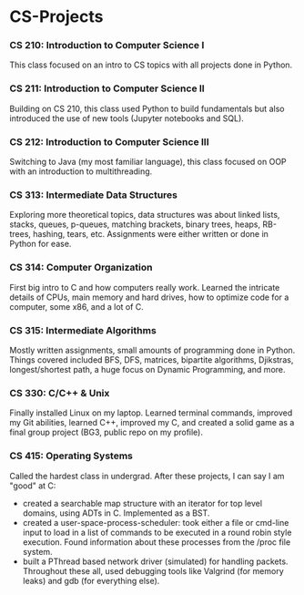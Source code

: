 # CS-Projects

### CS 210: Introduction to Computer Science I

This class focused on an intro to CS topics with all projects done in Python.

### CS 211: Introduction to Computer Science II

Building on CS 210, this class used Python to build fundamentals but also introduced the use of new tools (Jupyter notebooks and SQL).

### CS 212: Introduction to Computer Science III

Switching to Java (my most familiar language), this class focused on OOP with an introduction to multithreading.

### CS 313: Intermediate Data Structures

Exploring more theoretical topics, data structures was about linked lists, stacks, queues, p-queues, matching brackets, binary trees, heaps, RB-trees, hashing, tears, etc. Assignments were either written or done in Python for ease.

### CS 314: Computer Organization

First big intro to C and how computers really work. Learned the intricate details of CPUs, main memory and hard drives, how to optimize code for a computer, some x86, and a lot of C.

### CS 315: Intermediate Algorithms

Mostly written assignments, small amounts of programming done in Python. Things covered included BFS, DFS, matrices, bipartite algorithms, Djikstras, longest/shortest path, a huge focus on Dynamic Programming, and more.

### CS 330: C/C++ & Unix

Finally installed Linux on my laptop. Learned terminal commands, improved my Git abilities, learned C++, improved my C, and created a solid game as a final group project (BG3, public repo on my profile).

### CS 415: Operating Systems

Called the hardest class in undergrad. After these projects, I can say I am "good" at C: 
* created a searchable map structure with an iterator for top level domains, using ADTs in C. Implemented as a BST.
* created a user-space-process-scheduler: took either a file or cmd-line input to load in a list of commands to be executed in a round robin style execution. Found information about these processes from the /proc file system.
* built a PThread based network driver (simulated) for handling packets.
Throughout these all, used debugging tools like Valgrind (for memory leaks) and gdb (for everything else).
